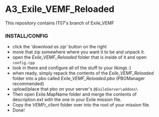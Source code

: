 # A3_Exile_VEMF_Reloaded
This repository contains IT07's branch of Exile_VEMF

### INSTALL/CONFIG
- click the *'download as zip'* button on the right <br />
- move that zip somewhere where you want it to be and unpack it. <br />
- open the *Exile_VEMF_Reloaded* folder that is inside of it and open `config.cpp` <br />
- look in there and configure all of the stuff to your likings :) <br />
- when ready, simply repack the contents of the *Exile_VEMF_Reloaded* folder into a pbo called *Exile_VEMF_Reloaded.pbo* (PBOManager recommended) <br />
- upload/place that pbo on your server's `@ExileServer\addons\` <br />
- Then open Exile.MapName folder and merge the contents of description.ext with the one in your Exile mission file. <br />
- Copy the *VEMFr_client* folder over into the root of your mission file.
- Done!
